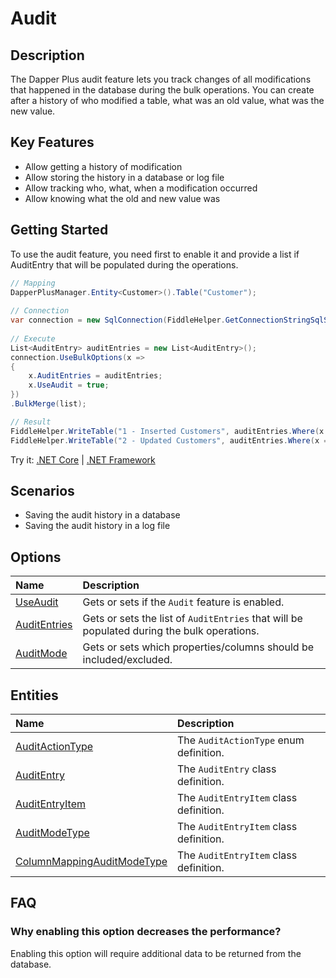 # Audit

## Description

The Dapper Plus audit feature lets you track changes of all modifications that happened in the database during the bulk operations. You can create after a history of who modified a table, what was an old value, what was the new value.

## Key Features

- Allow getting a history of modification
- Allow storing the history in a database or log file
- Allow tracking who, what, when a modification occurred
- Allow knowing what the old and new value was

## Getting Started

To use the audit feature, you need first to enable it and provide a list if AuditEntry that will be populated during the operations.

```csharp
// Mapping
DapperPlusManager.Entity<Customer>().Table("Customer");
                
// Connection
var connection = new SqlConnection(FiddleHelper.GetConnectionStringSqlServer());
        
// Execute
List<AuditEntry> auditEntries = new List<AuditEntry>(); 
connection.UseBulkOptions(x => 
{ 
    x.AuditEntries = auditEntries; 
    x.UseAudit = true;
})
.BulkMerge(list); 

// Result
FiddleHelper.WriteTable("1 - Inserted Customers", auditEntries.Where(x => x.Action == AuditActionType.Insert));
FiddleHelper.WriteTable("2 - Updated Customers", auditEntries.Where(x => x.Action == AuditActionType.Update));
```

Try it: [.NET Core](https://dotnetfiddle.net/TnH93l) | [.NET Framework](https://dotnetfiddle.net/Yo8cts)

## Scenarios

- Saving the audit history in a database
- Saving the audit history in a log file

## Options

| Name                               | Description                                                           |
|:-----------------------------------|:----------------------------------------------------------------------|
|[UseAudit](use-audit.md)  | Gets or sets if the `Audit` feature is enabled. |
|[AuditEntries](audit-entries.md)  | Gets or sets the list of `AuditEntries` that will be populated during the bulk operations. |
|[AuditMode](audit-mode.md)  | Gets or sets which properties/columns should be included/excluded. |

## Entities

| Name                               | Description                                                           |
|:-----------------------------------|:----------------------------------------------------------------------|
|[AuditActionType](audit-action-type.md) | The `AuditActionType` enum definition.  |
|[AuditEntry](audit-entry.md) | The `AuditEntry` class definition. |
|[AuditEntryItem](audit-entry-item.md) | The `AuditEntryItem` class definition. |
|[AuditModeType](audit-mode-type.md) | The `AuditEntryItem` class definition. |
|[ColumnMappingAuditModeType](column-mapping-audit-mode-type.md) | The `AuditEntryItem` class definition. |

## FAQ

### Why enabling this option decreases the performance?

Enabling this option will require additional data to be returned from the database.
